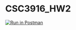 # CSC3916_HW2 

[![Run in Postman](https://run.pstmn.io/button.svg)](https://app.getpostman.com/run-collection/c6ec471cc5f45cb14b89#?env%5BHW2%5D=W3sia2V5IjoidG9rZW4iLCJ2YWx1ZSI6IkpXVCBleUpoYkdjaU9pSklVekkxTmlJc0luUjVjQ0k2SWtwWFZDSjkuZXlKcFpDSTZJalZrTkdOaU56UXhZakl5Wm1Sak9HTmtOMlkyWldRNE9UUmpaamxoWW1GbU5XWXpaalE0TkRNaUxDSjFjMlZ5Ym1GdFpTSTZJazFsSWl3aWFXRjBJam94TmpFME5EWXhOVEUwZlEuekFTcmItYWdyYl94TUVld285LVZDckhxd3BadkhBc1dGWGdDR01pVjlOOCIsImVuYWJsZWQiOnRydWV9XQ==)
